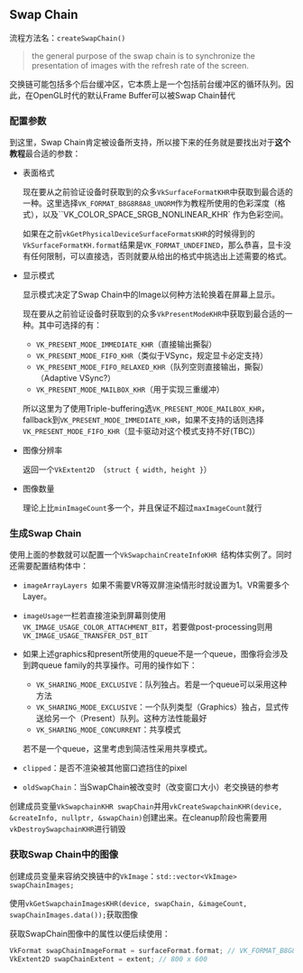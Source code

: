 ## Swap Chain

流程方法名：`createSwapChain()`

> the general purpose of the swap chain is to synchronize the presentation of images with the refresh rate of the screen.

交换链可能包括多个后台缓冲区，它本质上是一个包括前台缓冲区的循环队列。因此，在OpenGL时代的默认Frame Buffer可以被Swap Chain替代

### 配置参数

到这里，Swap Chain肯定被设备所支持，所以接下来的任务就是要找出对于**这个教程**最合适的参数：

* 表面格式

  现在要从之前验证设备时获取到的众多`VkSurfaceFormatKHR`中获取到最合适的一种。这里选择`VK_FORMAT_B8G8R8A8_UNORM`作为教程所使用的色彩深度（格式），以及``VK_COLOR_SPACE_SRGB_NONLINEAR_KHR` 作为色彩空间。

  如果在之前`vkGetPhysicalDeviceSurfaceFormatsKHR`的时候得到的`VkSurfaceFormatKH.format`结果是`VK_FORMAT_UNDEFINED`，那么恭喜，显卡没有任何限制，可以直接选，否则就要从给出的格式中挑选出上述需要的格式。

* 显示模式

  显示模式决定了Swap Chain中的Image以何种方法轮换着在屏幕上显示。

  现在要从之前验证设备时获取到的众多`VkPresentModeKHR`中获取到最合适的一种。其中可选择的有：

  * `VK_PRESENT_MODE_IMMEDIATE_KHR`（直接输出撕裂）
  * `VK_PRESENT_MODE_FIFO_KHR`（类似于VSync，规定显卡必定支持）
  * `VK_PRESENT_MODE_FIFO_RELAXED_KHR`（队列空则直接输出，撕裂）（Adaptive VSync?）
  * `VK_PRESENT_MODE_MAILBOX_KHR`（用于实现三重缓冲）

  所以这里为了使用Triple-buffering选`VK_PRESENT_MODE_MAILBOX_KHR`，fallback到`VK_PRESENT_MODE_IMMEDIATE_KHR`，如果不支持的话则选择`VK_PRESENT_MODE_FIFO_KHR`（显卡驱动对这个模式支持不好(TBC)）

* 图像分辨率

  返回一个`VkExtent2D `（`struct { width, height }`）

* 图像数量

  理论上比`minImageCount`多一个，并且保证不超过`maxImageCount`就行

### 生成Swap Chain

使用上面的参数就可以配置一个`VkSwapchainCreateInfoKHR `结构体实例了。同时还需要配置结构体中：

* `imageArrayLayers `如果不需要VR等双屏渲染情形时就设置为1。VR需要多个Layer。

* `imageUsage`一栏若直接渲染到屏幕则使用`VK_IMAGE_USAGE_COLOR_ATTACHMENT_BIT`，若要做post-processing则用`VK_IMAGE_USAGE_TRANSFER_DST_BIT`

* 如果上述graphics和present所使用的queue不是一个queue，图像将会涉及到跨queue family的共享操作。可用的操作如下：

  * `VK_SHARING_MODE_EXCLUSIVE`：队列独占。若是一个queue可以采用这种方法
  * `VK_SHARING_MODE_EXCLUSIVE`：一个队列类型（Graphics）独占，显式传送给另一个（Present）队列。这种方法性能最好
  * `VK_SHARING_MODE_CONCURRENT`：共享模式

  若不是一个queue，这里考虑到简洁性采用共享模式。
  
* `clipped`：是否不渲染被其他窗口遮挡住的pixel

* `oldSwapChain`：当SwapChain被改变时（改变窗口大小）老交换链的参考

创建成员变量`VkSwapchainKHR swapChain`并用`vkCreateSwapchainKHR(device, &createInfo, nullptr, &swapChain)`创建出来。在cleanup阶段也需要用`vkDestroySwapchainKHR`进行销毁

### 获取Swap Chain中的图像

创建成员变量来容纳交换链中的`VkImage`：`std::vector<VkImage> swapChainImages;`

使用`vkGetSwapchainImagesKHR(device, swapChain, &imageCount, swapChainImages.data());`获取图像

获取SwapChain图像中的属性以便后续使用：

```c++
VkFormat swapChainImageFormat = surfaceFormat.format; // VK_FORMAT_B8G8R8A8_UNORM
VkExtent2D swapChainExtent = extent; // 800 x 600
```
